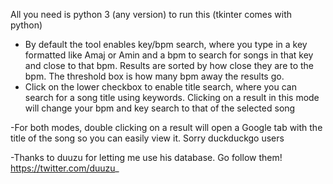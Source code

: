 All you need is python 3 (any version) to run this (tkinter comes with python)

- By default the tool enables key/bpm search, where you type in a key formatted like Amaj or Amin and a bpm to search for songs in that key and close to that bpm. 
  Results are sorted by how close they are to the bpm. The threshold box is how many bpm away the results go.
- Click on the lower checkbox to enable title search, where you can search for a song title using keywords.
  Clicking on a result in this mode will change your bpm and key search to that of the selected song

-For both modes, double clicking on a result will open a Google tab with the title of the song so you can easily view it. Sorry duckduckgo users

-Thanks to duuzu for letting me use his database. Go follow them! https://twitter.com/duuzu_
